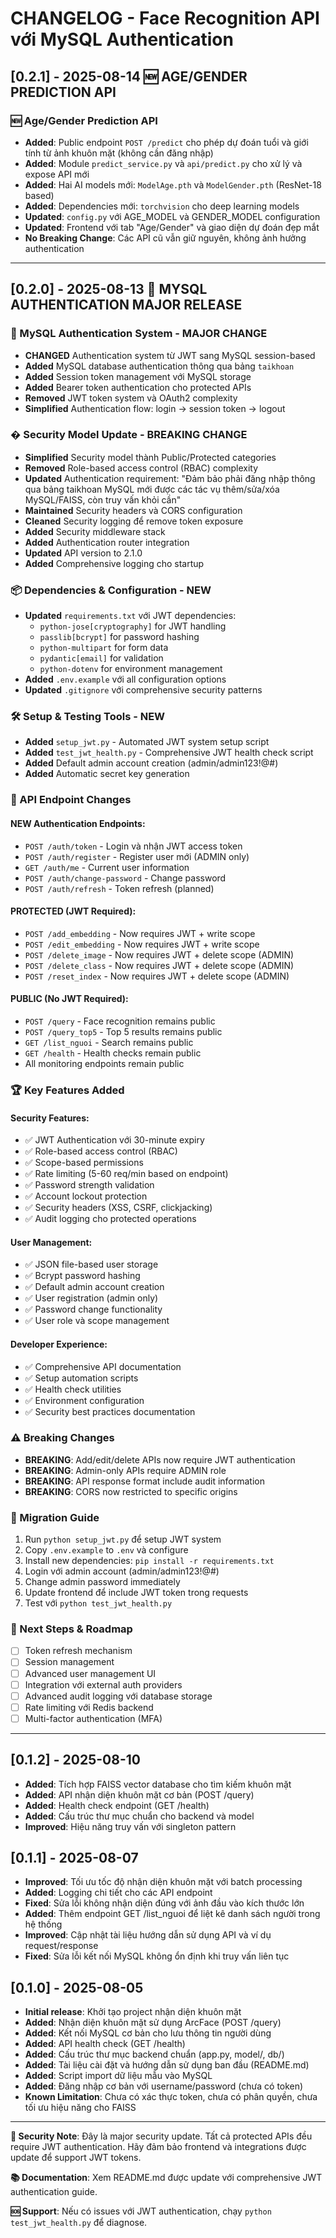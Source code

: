# CHANGELOG - Face Recognition API với MySQL Authentication

## [0.2.1] - 2025-08-14 🆕 AGE/GENDER PREDICTION API

### 🆕 Age/Gender Prediction API
- **Added**: Public endpoint `POST /predict` cho phép dự đoán tuổi và giới tính từ ảnh khuôn mặt (không cần đăng nhập)
- **Added**: Module `predict_service.py` và `api/predict.py` cho xử lý và expose API mới
- **Added**: Hai AI models mới: `ModelAge.pth` và `ModelGender.pth` (ResNet-18 based)
- **Added**: Dependencies mới: `torchvision` cho deep learning models
- **Updated**: `config.py` với AGE_MODEL và GENDER_MODEL configuration
- **Updated**: Frontend với tab "Age/Gender" và giao diện dự đoán đẹp mắt
- **No Breaking Change**: Các API cũ vẫn giữ nguyên, không ảnh hưởng authentication

---

## [0.2.0] - 2025-08-13 🔐 MYSQL AUTHENTICATION MAJOR RELEASE

### 🔐 MySQL Authentication System - MAJOR CHANGE
- **CHANGED** Authentication system từ JWT sang MySQL session-based
- **Added** MySQL database authentication thông qua bảng `taikhoan`
- **Added** Session token management với MySQL storage
- **Added** Bearer token authentication cho protected APIs
- **Removed** JWT token system và OAuth2 complexity
- **Simplified** Authentication flow: login → session token → logout

### �️ Security Model Update - BREAKING CHANGE
- **Simplified** Security model thành Public/Protected categories
- **Removed** Role-based access control (RBAC) complexity
- **Updated** Authentication requirement: "Đảm bảo phải đăng nhập thông qua bảng taikhoan MySQL mới được các tác vụ thêm/sửa/xóa MySQL/FAISS, còn truy vấn khỏi cần"
- **Maintained** Security headers và CORS configuration
- **Cleaned** Security logging để remove token exposure
- **Added** Security middleware stack
- **Added** Authentication router integration
- **Updated** API version to 2.1.0
- **Added** Comprehensive logging cho startup

### 📦 Dependencies & Configuration - NEW
- **Updated** `requirements.txt` với JWT dependencies:
  - `python-jose[cryptography]` for JWT handling
  - `passlib[bcrypt]` for password hashing
  - `python-multipart` for form data
  - `pydantic[email]` for validation
  - `python-dotenv` for environment management
- **Added** `.env.example` với all configuration options
- **Updated** `.gitignore` với comprehensive security patterns

### 🛠️ Setup & Testing Tools - NEW
- **Added** `setup_jwt.py` - Automated JWT system setup script
- **Added** `test_jwt_health.py` - Comprehensive JWT health check script
- **Added** Default admin account creation (admin/admin123!@#)
- **Added** Automatic secret key generation

### 🔄 API Endpoint Changes

#### NEW Authentication Endpoints:
- `POST /auth/token` - Login và nhận JWT access token
- `POST /auth/register` - Register user mới (ADMIN only)
- `GET /auth/me` - Current user information
- `POST /auth/change-password` - Change password
- `POST /auth/refresh` - Token refresh (planned)

#### PROTECTED (JWT Required):
- `POST /add_embedding` - Now requires JWT + write scope
- `POST /edit_embedding` - Now requires JWT + write scope
- `POST /delete_image` - Now requires JWT + delete scope (ADMIN)
- `POST /delete_class` - Now requires JWT + delete scope (ADMIN)
- `POST /reset_index` - Now requires JWT + delete scope (ADMIN)

#### PUBLIC (No JWT Required):
- `POST /query` - Face recognition remains public
- `POST /query_top5` - Top 5 results remains public
- `GET /list_nguoi` - Search remains public
- `GET /health` - Health checks remain public
- All monitoring endpoints remain public

### 🏆 Key Features Added

#### Security Features:
- ✅ JWT Authentication với 30-minute expiry
- ✅ Role-based access control (RBAC)
- ✅ Scope-based permissions
- ✅ Rate limiting (5-60 req/min based on endpoint)
- ✅ Password strength validation
- ✅ Account lockout protection
- ✅ Security headers (XSS, CSRF, clickjacking)
- ✅ Audit logging cho protected operations

#### User Management:
- ✅ JSON file-based user storage
- ✅ Bcrypt password hashing
- ✅ Default admin account creation
- ✅ User registration (admin only)
- ✅ Password change functionality
- ✅ User role và scope management

#### Developer Experience:
- ✅ Comprehensive API documentation
- ✅ Setup automation scripts
- ✅ Health check utilities
- ✅ Environment configuration
- ✅ Security best practices documentation

### ⚠️ Breaking Changes
- **BREAKING**: Add/edit/delete APIs now require JWT authentication
- **BREAKING**: Admin-only APIs require ADMIN role
- **BREAKING**: API response format include audit information
- **BREAKING**: CORS now restricted to specific origins

### 🔄 Migration Guide
1. Run `python setup_jwt.py` để setup JWT system
2. Copy `.env.example` to `.env` và configure
3. Install new dependencies: `pip install -r requirements.txt`
4. Login với admin account (admin/admin123!@#)
5. Change admin password immediately
6. Update frontend để include JWT token trong requests
7. Test với `python test_jwt_health.py`

### 🎯 Next Steps & Roadmap
- [ ] Token refresh mechanism
- [ ] Session management
- [ ] Advanced user management UI
- [ ] Integration với external auth providers
- [ ] Advanced audit logging với database storage
- [ ] Rate limiting với Redis backend
- [ ] Multi-factor authentication (MFA)

---

## [0.1.2] - 2025-08-10
- **Added**: Tích hợp FAISS vector database cho tìm kiếm khuôn mặt
- **Added**: API nhận diện khuôn mặt cơ bản (POST /query)
- **Added**: Health check endpoint (GET /health)
- **Added**: Cấu trúc thư mục chuẩn cho backend và model
- **Improved**: Hiệu năng truy vấn với singleton pattern

## [0.1.1] - 2025-08-07
- **Improved**: Tối ưu tốc độ nhận diện khuôn mặt với batch processing
- **Added**: Logging chi tiết cho các API endpoint
- **Fixed**: Sửa lỗi không nhận diện đúng với ảnh đầu vào kích thước lớn
- **Added**: Thêm endpoint GET /list_nguoi để liệt kê danh sách người trong hệ thống
- **Improved**: Cập nhật tài liệu hướng dẫn sử dụng API và ví dụ request/response
- **Fixed**: Sửa lỗi kết nối MySQL không ổn định khi truy vấn liên tục

## [0.1.0] - 2025-08-05
- **Initial release**: Khởi tạo project nhận diện khuôn mặt
- **Added**: Nhận diện khuôn mặt sử dụng ArcFace (POST /query)
- **Added**: Kết nối MySQL cơ bản cho lưu thông tin người dùng
- **Added**: API health check (GET /health)
- **Added**: Cấu trúc thư mục backend chuẩn (app.py, model/, db/)
- **Added**: Tài liệu cài đặt và hướng dẫn sử dụng ban đầu (README.md)
- **Added**: Script import dữ liệu mẫu vào MySQL
- **Added**: Đăng nhập cơ bản với username/password (chưa có token)
- **Known Limitation**: Chưa có xác thực token, chưa có phân quyền, chưa tối ưu hiệu năng cho FAISS

---

**🔐 Security Note**: Đây là major security update. Tất cả protected APIs đều require JWT authentication. Hãy đảm bảo frontend và integrations được update để support JWT tokens.

**📚 Documentation**: Xem README.md được update với comprehensive JWT authentication guide.

**🆘 Support**: Nếu có issues với JWT authentication, chạy `python test_jwt_health.py` để diagnose.
